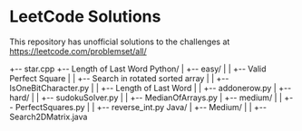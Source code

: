 # LeetCode Solutions
This repository has unofficial solutions to the challenges at https://leetcode.com/problemset/all/

+-- star.cpp
+-- Length of Last Word
Python/
|  +-- easy/
|  |  +-- Valid Perfect Square
|  |  +-- Search in rotated sorted array
|  |  +-- IsOneBitCharacter.py
|  |  +-- Length of Last Word
|  |  +-- addonerow.py
|  +-- hard/
|  |  +-- sudokuSolver.py
|  |  +-- MedianOfArrays.py
|  +-- medium/
|  |  +-- PerfectSquares.py
|  |  +-- reverse_int.py
Java/
|  +-- Medium/
|  |  +-- Search2DMatrix.java